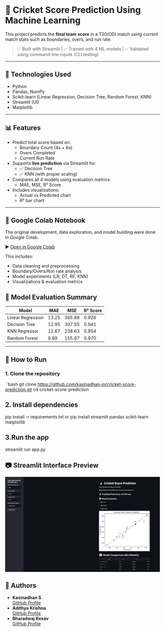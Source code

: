 # 🏏 Cricket Score Prediction Using Machine Learning

This project predicts the **final team score** in a T20/ODI match using current match stats such as boundaries, overs, and run rate.

> ✅ Built with Streamlit | ✅ Trained with 4 ML models | ✅ Validated using command-line inputs (CLI testing)

---

## 🔧 Technologies Used

- Python
- Pandas, NumPy
- Scikit-learn (Linear Regression, Decision Tree, Random Forest, KNN)
- Streamlit (UI)
- Matplotlib

---

## 📊 Features

- Predict total score based on:
  - Boundary Count (4s + 6s)
  - Overs Completed
  - Current Run Rate
- Supports **live prediction** via Streamlit for:
  - ✅ Decision Tree
  - ✅ KNN (with proper scaling)
- Compares all 4 models using evaluation metrics:
  - MAE, MSE, R² Score
- Includes visualizations:
  - Actual vs Predicted chart
  - R² bar chart

---

## 📓 Google Colab Notebook

The original development, data exploration, and model building were done in Google Colab.

▶️ [Open in Google Colab](https://colab.research.google.com/github/kasinadhan-in/cricket-score-prediction/blob/main/notebooks/cricket_score_prediction.ipynb)

This includes:
- Data cleaning and preprocessing
- Boundary/Overs/Run rate analysis
- Model experiments (LR, DT, RF, KNN)
- Visualizations & evaluation metrics



## 🧠 Model Evaluation Summary

| Model              | MAE    | MSE     | R² Score |
|-------------------|--------|---------|----------|
| Linear Regression | 13.25  | 385.88  | 0.926    |
| Decision Tree     | 12.95  | 307.55  | 0.941    |
| KNN Regressor     | 12.67  | 238.63  | 0.954    |
| Random Forest     | 9.89   | 155.87  | 0.970    |

---

## 🚀 How to Run

### 1. Clone the repository

 ``bash
git clone https://github.com/kasinadhan-in/cricket-score-prediction.git
cd cricket-score-prediction

## 2. Install dependencies
  pip install -r requirements.txt
  or
  pip install streamlit pandas scikit-learn matplotlib

## 3.Run the app
 streamlit run app.py

## 📷 Streamlit Interface Preview
 ![Streamlit Screenshot](screenshot.png)


## 👤 Authors
  - **Kasinadhan S**  
  [GitHub Profile](https://github.com/kasinadhan-in)
- **Adithya Krishna**  
  [GitHub Profile](https://github.com/user-name)
- **Bharadwaj Kesav**  
  [GitHub Profile](https://github.com/user-name)
